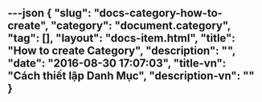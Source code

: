 ---json
{
    "slug": "docs-category-how-to-create",
    "category": "document.category",
    "tag": [],
    "layout": "docs-item.html",
    "title": "How to create Category",
    "description": "",
    "date": "2016-08-30 17:07:03",
    "title-vn": "Cách thiết lập Danh Mục",
    "description-vn": ""
}
---
